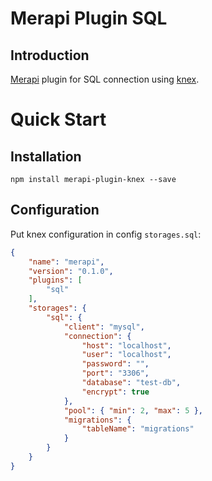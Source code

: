# Merapi Plugin SQL

## Introduction

[Merapi](https://github.com/kata-ai/merapi) plugin for SQL connection using [knex](https://github.com/tgriesser/knex).

# Quick Start

## Installation

```
npm install merapi-plugin-knex --save
```

## Configuration

Put knex configuration in config `storages.sql`:
```json
{
    "name": "merapi",
    "version": "0.1.0",
    "plugins": [
        "sql"
    ],
    "storages": {
        "sql": {
            "client": "mysql",
            "connection": {
                "host": "localhost",
                "user": "localhost",
                "password": "",
                "port": "3306",
                "database": "test-db",
                "encrypt": true
            },
            "pool": { "min": 2, "max": 5 },
            "migrations": {
                "tableName": "migrations"
            }
        }
    }
}
```
